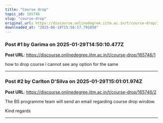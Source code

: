 ```yaml
---
title: "Course drop"
topic_id: 165746
slug: "course-drop"
original_url: https://discourse.onlinedegree.iitm.ac.in/t/course-drop/165746
downloaded_at: "2025-06-18T15:56:17.791058"
---
```


### Post #1 by Garima on 2025-01-29T14:50:10.477Z
**Post URL**: https://discourse.onlinedegree.iitm.ac.in/t/course-drop/165746/1

how to drop course i cannot see any option for the same

---

### Post #2 by Carlton D'Silva on 2025-01-29T15:01:01.974Z
**Post URL**: https://discourse.onlinedegree.iitm.ac.in/t/course-drop/165746/2

The BS programme team will send an email regarding course drop window.

Kind regards

---

